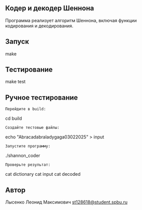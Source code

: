 ## Кодер и декодер Шеннона

Программа реализует алгоритм Шеннона, включая функции кодирования и декодирования.

## Запуск

make

## Тестирование

make test

## Ручное тестирование

    Перейдите в build:

cd build

    Создайте тестовые файлы:

echo "Abracadabraladygaga03022025" > input

    Запустите программу:

./shannon_coder 

    Проверьте результат:

cat dictionary
cat input
cat decoded
	
## Автор

Лысенко Леонид Максимович
st128618@student.spbu.ru
